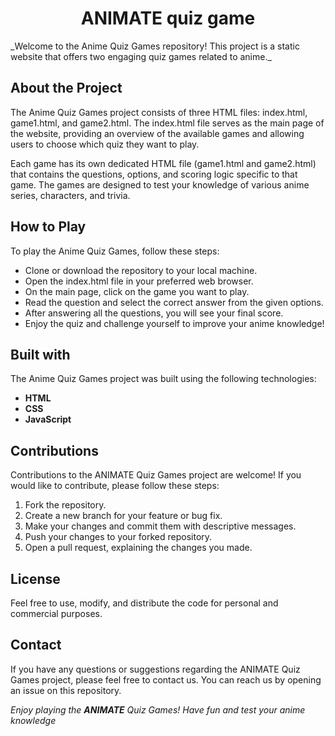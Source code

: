 <h1 align="center">ANIMATE quiz game</h1>
_Welcome to the Anime Quiz Games repository! This project is a static website that offers two engaging quiz games related to anime._

## About the Project
The Anime Quiz Games project consists of three HTML files: index.html, game1.html, and game2.html. The index.html file serves as the main page of the website, providing an overview of the available games and allowing users to choose which quiz they want to play.

Each game has its own dedicated HTML file (game1.html and game2.html) that contains the questions, options, and scoring logic specific to that game. The games are designed to test your knowledge of various anime series, characters, and trivia.

## How to Play
To play the Anime Quiz Games, follow these steps:
- Clone or download the repository to your local machine.
- Open the index.html file in your preferred web browser.
- On the main page, click on the game you want to play.
- Read the question and select the correct answer from the given options.
- After answering all the questions, you will see your final score.
- Enjoy the quiz and challenge yourself to improve your anime knowledge!

## Built with
The Anime Quiz Games project was built using the following technologies:
- **HTML**
- **CSS**
- **JavaScript**

## Contributions
Contributions to the ANIMATE Quiz Games project are welcome! If you would like to contribute, please follow these steps:
1. Fork the repository.
2. Create a new branch for your feature or bug fix.
3. Make your changes and commit them with descriptive messages.
4. Push your changes to your forked repository.
5. Open a pull request, explaining the changes you made.

## License
Feel free to use, modify, and distribute the code for personal and commercial purposes.

## Contact
If you have any questions or suggestions regarding the ANIMATE Quiz Games project, please feel free to contact us. You can reach us by opening an issue on this repository.

_Enjoy playing the **ANIMATE** Quiz Games! Have fun and test your anime knowledge_
